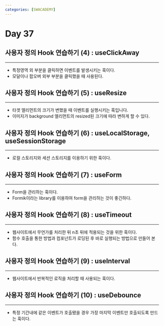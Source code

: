 ```yaml
---
categories: [SWACADEMY]
---
```


# Day 37

## 사용자 정의 Hook 연습하기 (4) : useClickAway

---

- 특정영역 외 부분을 클릭하면 이벤트를 발생시키는 훅이다.
- 모달이나 팝오버 외부 부분을 클릭했을 때 사용된다.

## 사용자 정의 Hook 연습하기 (5) : useResize

---

- 타겟 엘리먼트의 크기가 변했을 때 이벤트를 실행시키는 훅입니다.
- 이미지가 background 엘리먼트의 resized된 크기에 따라 변하게 할 수 있다. 

## 사용자 정의 Hook 연습하기 (6) : useLocalStorage, useSessionStorage

---

- 로컬 스토리지와 세션 스토리지를 이용하기 위한 훅이다.

## 사용자 정의 Hook 연습하기 (7) : useForm

---

- Form을 관리하는 훅이다.
- Formik이라는 library를 이용하여 form을 관리하는 것이 좋긴하다.

## 사용자 정의 Hook 연습하기 (8) : useTimeout

---

- 웹사이트에서 무언가를 처리한 뒤 n초 뒤에 적용되는 것을 위한 훅이다.
- 함수 호출을 통한 방법과 컴포넌트가 로딩된 후 바로 실행되는 방법으로 만들어 본다.

## 사용자 정의 Hook 연습하기 (9) : useInterval

---

- 웹사이트에서 반복적인 로직을 처리할 때 사용되는 훅이다.

## 사용자 정의 Hook 연습하기 (10) : useDebounce

---

- 특정 기간내에 같은 이벤트가 호출됐을 경우 가장 마지막 이벤트만 호출되도록 만드는 훅이다.

